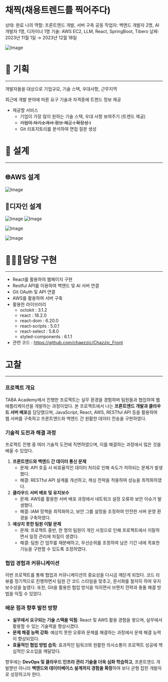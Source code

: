 # 채찍(채용트렌드를 찍어주다)

상태: 완료
나의 역할: 프론트엔드 개발, 서버 구축
공동 작업자: 백엔드 개발자 2명, AI 개발자 1명, 디자이너 1명
기술: AWS EC2, LLM, React, SpringBoot, Tibero
날짜: 2023년 11월 1일 → 2023년 12월 18일

![Image](https://github.com/user-attachments/assets/39f238b1-91c2-4c01-8bda-3d24f3887200)
# 📝 기획

---

개발자들을 대상으로 기업규모, 기술 스택, 우대사항, 근무지역

최근에 개발 분야에 따른 요구 기술과 자격증에 트렌드 정보 제공

- 제공할 서비스
    - 기업이 가장 많이 원하는 기술 스택, 우대 사항 보여주기 (트렌드 제공)
    - ~~기업의 자기소개서 정보 제공 ( 확장성 )~~
    - Git 리포지토리를 분석하여 면접 질문 생성

# 📜 설계

---

## 🌐AWS 설계

![Image](https://github.com/user-attachments/assets/6d064243-624c-4691-b911-313739895746)

## 🎨디자인 설계

![Image](https://github.com/user-attachments/assets/39f238b1-91c2-4c01-8bda-3d24f3887200)
![Image](https://github.com/user-attachments/assets/bdef0b5a-fc1f-431a-b28c-c07d7ccf6530)

![Image](https://github.com/user-attachments/assets/22c519da-a920-4b9c-9e9c-92b0fec25b76)

![Image](https://github.com/user-attachments/assets/6cbdd8e8-5572-4b35-9caa-5861e04f7944)

# 👨🏻‍💻담당 구현

---

- React를 활용하여 웹페이지 구현
- Restful API를 이용하여 백엔드 및 AI 서버 연결
- Git OAuth 및 API 연결
- AWS를 활용하여 서버 구축
- 활용한 라이브러리
    - octokit : 3.1.2
    - react : 18.2.0
    - react-dom : 6.20.0
    - react-scripts : 5.0.1
    - react-select : 5.8.0
    - styled-components : 6.1.1
- 관련 코드 : https://github.com/chaezzic/Chazzic_Front

# 고찰

---

### 프로젝트 개요

TABA Academy에서 진행한 프로젝트는 실무 환경을 경험하며 팀원들과 협업하여 웹 애플리케이션을 개발하는 과정이었다. 본 프로젝트에서 나는 **프론트엔드 개발과 클라우드 서버 배포**를 담당했으며, JavaScript, React, AWS, RESTful API 등을 활용하여 웹 서버를 구축하고 프론트엔드와 백엔드 간 원활한 데이터 전송을 구현하였다.

### 기술적 도전과 해결 과정

프로젝트 진행 중 여러 기술적 도전에 직면하였으며, 이를 해결하는 과정에서 많은 것을 배울 수 있었다.

1. **프론트엔드와 백엔드 간 데이터 통신 문제**
    - 문제: API 호출 시 비효율적인 데이터 처리로 인해 속도가 저하되는 문제가 발생했다.
    - 해결: RESTful API 설계를 개선하고, 캐싱 전략을 적용하여 성능을 최적화하였다.
2. **클라우드 서버 배포 및 유지보수**
    - 문제: AWS를 활용한 서버 배포 과정에서 네트워크 설정 오류와 보안 이슈가 발생했다.
    - 해결: IAM 정책을 최적화하고, 보안 그룹 설정을 조정하여 안전한 서버 운영 환경을 구축하였다.
3. **예상치 못한 팀원 이탈 문제**
    - 문제: 프로젝트 중반, 한 명의 팀원이 개인 사정으로 인해 프로젝트에서 이탈하면서 일정 관리에 차질이 생겼다.
    - 해결: 팀원 간 업무를 재분배하고, 우선순위를 조정하여 남은 기간 내에 목표한 기능을 구현할 수 있도록 조정하였다.

### 협업 경험과 커뮤니케이션

이번 프로젝트를 통해 협업과 커뮤니케이션의 중요성을 다시금 깨닫게 되었다. 코드 리뷰를 정기적으로 진행하면서 팀원 간 코드 스타일을 맞추고, 문서화를 철저히 하여 유지보수성을 높였다. 또한, Git을 활용한 협업 방식을 익히면서 브랜치 전략과 충돌 해결 방법을 익힐 수 있었다.

### 배운 점과 향후 발전 방향

- **실무에서 요구되는 기술 스택을 익힘**: React 및 AWS 활용 경험을 쌓으며, 실무에서 활용할 수 있는 기술력을 향상시켰다.
- **문제 해결 능력 강화**: 예상치 못한 오류와 문제를 해결하는 과정에서 문제 해결 능력이 향상되었다.
- **효율적인 협업 방법 습득**: 효과적인 팀워크와 원활한 의사소통이 프로젝트 성공에 핵심적인 요소임을 깨달았다.

향후에는 **DevOps 및 클라우드 인프라 관리 기술을 더욱 심화 학습하고**, 프론트엔드 개발뿐만 아니라 **백엔드와 데이터베이스 설계까지 경험을 확장**하여 보다 균형 잡힌 개발자로 성장하고자 한다.
